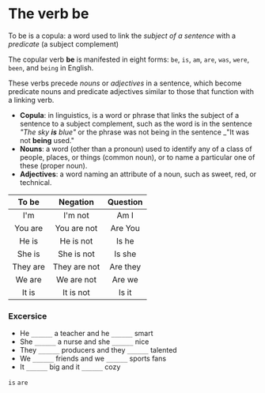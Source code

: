 # The verb be
To be is a copula: a word used to link the _subject of a sentence_ with a _predicate_ (a subject complement)

The copular verb **be** is manifested in eight forms: `be`, `is`, `am`, `are`, `was`, `were`, `been`, and `being` in English.

These verbs precede _nouns_ or _adjectives_ in a sentence, which become predicate nouns and predicate adjectives similar to those that function with a linking verb.

- **Copula**: in linguistics, is a word or phrase that links the subject of a sentence to a subject complement, such as the word is in the sentence _"The sky **is** blue"_ or the phrase was not being in the sentence _"It was not **being** used."
- **Nouns**: a word (other than a pronoun) used to identify any of a class of people, places, or things (common noun), or to name a particular one of these (proper noun).
- **Adjectives**: a word naming an attribute of a noun, such as sweet, red, or technical.

|To be|Negation|Question|
|:-:|:-:|:-:|
|I'm|I'm not|Am I|
|You are|You are not|Are You|
|He is|He is not|Is he|
|She is |She is  not|Is she |
|They are|They are not|Are they|
|We are |We are  not|Are we |
|It is|It is not|Is it|

### Excersice
- He `______` a teacher and he `______` smart
- She `______` a nurse and she `______` nice
- They `______` producers and they `______` talented
- We `______` friends and we `______` sports fans
- It `______` big and it `______` cozy

`is` `are`
